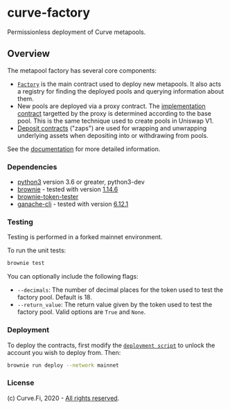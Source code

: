 # curve-factory

Permissionless deployment of Curve metapools.

## Overview

The metapool factory has several core components:

* [`Factory`](contracts/Factory.vy) is the main contract used to deploy new metapools. It also acts a registry for finding the deployed pools and querying information about them.
* New pools are deployed via a proxy contract. The [implementation contract](contracts/MetaImplementationUSD.vy) targetted by the proxy is determined according to the base pool. This is the same technique used to create pools in Uniswap V1.
* [Deposit contracts](contracts/DepositZapUSD.vy) ("zaps") are used for wrapping and unwrapping underlying assets when depositing into or withdrawing from pools.

See the [documentation](https://curve.readthedocs.io/factory-overview.html) for more detailed information.

### Dependencies

* [python3](https://www.python.org/downloads/release/python-368/) version 3.6 or greater, python3-dev
* [brownie](https://github.com/eth-brownie/brownie) - tested with version [1.14.6](https://github.com/eth-brownie/brownie/releases/tag/v1.14.6)
* [brownie-token-tester](https://github.com/iamdefinitelyahuman/brownie-token-tester)
* [ganache-cli](https://github.com/trufflesuite/ganache-cli) - tested with version [6.12.1](https://github.com/trufflesuite/ganache-cli/releases/tag/v6.12.1)

### Testing

Testing is performed in a forked mainnet environment.

To run the unit tests:

```bash
brownie test
```

You can optionally include the following flags:

* `--decimals`: The number of decimal places for the token used to test the factory pool. Default is 18.
* `--return_value`: The return value given by the token used to test the factory pool. Valid options are `True` and `None`.

### Deployment

To deploy the contracts, first modify the [`deployment script`](scripts/deploy.py) to unlock the account you wish to deploy from. Then:

```bash
brownie run deploy --network mainnet
```

### License

(c) Curve.Fi, 2020 - [All rights reserved](LICENSE).
